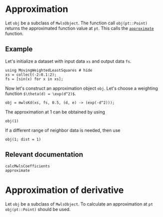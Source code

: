 # Approximation

Let `obj` be a subclass of `MwlsObject`.
The function call `obj(pt::Point)` returns the approximated function value at `pt`.
This calls the [`approximate`](@ref) function.

## Example

Let's initialize a dataset with input data `xs` and output data `fs`.

```@example approx
using MovingWeightedLeastSquares # hide
xs = collect(-2:0.1:2);
fs = [sin(x) for x in xs];
```

Now let's construct an approximation object `obj`.
Let's choose a weighting function ``$\theta(d) = \exp(d^2)$``.

```@example approx
obj = mwlsKd(xs, fs, 0.5, (d, e) -> (exp(-d^2)));
```

The approximation at 1 can be obtained by using

```@example approx
obj(1)
```

If a different range of neighbor data is needed, then use

```@example
obj(1; dist = 1)
```

## Relevant documentation

```@docs
calcMwlsCoefficients
approximate
```

# Approximation of derivative

Let `obj` be a subclass of `MwlsObject`.
To calculate an approximation at `pt` `obj(pt::Point)` should be used.

